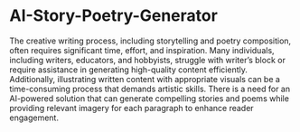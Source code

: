 # AI-Story-Poetry-Generator

The creative writing process, including storytelling and poetry composition, often requires significant time, effort, and inspiration. Many individuals, including writers, educators, and hobbyists, struggle with writer’s block or require assistance in generating high-quality content efficiently. Additionally, illustrating written content with appropriate visuals can be a time-consuming process that demands artistic skills. There is a need for an AI-powered solution that can generate compelling stories and poems while providing relevant imagery for each paragraph to enhance reader engagement.
